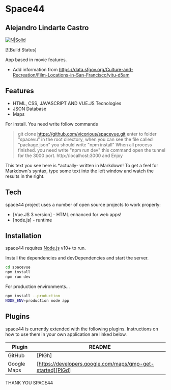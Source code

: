 # Space44
## Alejandro Lindarte Castro

[![N|Solid](https://cldup.com/dTxpPi9lDf.thumb.png)](https://nodesource.com/products/nsolid)

[![Build Status]

App based in movie features.

- Add information from https://data.sfgov.org/Culture-and-Recreation/Film-Locations-in-San-Francisco/yitu-d5am


## Features

- HTML, CSS, JAVASCRIPT AND VUE.JS Tecnologies
- JSON Database
- Maps


For install. You need write follow commands

> git clone https://github.com/vicorious/spacevue.git
> enter to folder "spacevu"
> in the root directory, when you can see the file called "package.json" you should write "npm install"
> When all process finished. you need write "npm run dev" this command open the tunnel for the 3000 port.
> http://localhost:3000 and Enjoy

This text you see here is *actually- written in Markdown! To get a feel
for Markdown's syntax, type some text into the left window and
watch the results in the right.

## Tech

space44 project uses a number of open source projects to work properly:

- [Vue.JS 3 version] - HTML enhanced for web apps!
- [node.js] - runtime


## Installation

space44 requires [Node.js](https://nodejs.org/) v10+ to run.

Install the dependencies and devDependencies and start the server.

```sh
cd spacevue
npm install
npm run dev
```

For production environments...

```sh
npm install --production
NODE_ENV=production node app
```

## Plugins

space44 is currently extended with the following plugins.
Instructions on how to use them in your own application are linked below.

| Plugin | README |
| ------ | ------ |
| GitHub | [PlGh] |
| Google Maps | [https://developers.google.com/maps/gmp-get-started][PlGd] |
 
THANK YOU SPACE44
